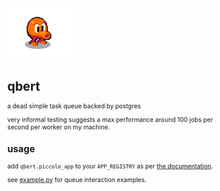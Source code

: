 ![q*bert sprite](https://github.com/backwardspy/qbert/blob/master/docs/qbert.png)

# qbert

a dead simple task queue backed by postgres

very informal testing suggests a max performance around 100 jobs per second per worker on my machine.

## usage

add `qbert.piccolo_app` to your `APP_REGISTRY` as per [the documentation](https://piccolo-orm.readthedocs.io/en/latest/piccolo/projects_and_apps/piccolo_apps.html).

see [example.py](example.py) for queue interaction examples.

